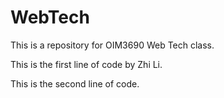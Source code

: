 # WebTech
 This is a repository for OIM3690 Web Tech class.

This is the first line of code by Zhi Li.

This is the second line of code.